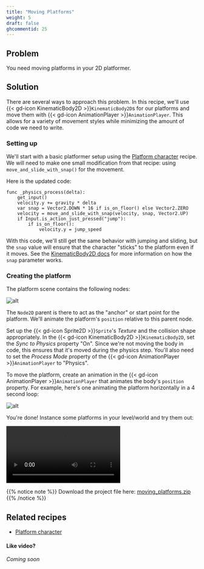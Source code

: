 ```yaml
---
title: "Moving Platforms"
weight: 5
draft: false
ghcommentid: 25
---
```


## Problem

You need moving platforms in your 2D platformer.

## Solution

There are several ways to approach this problem. In this recipe, we'll use {{< gd-icon KinematicBody2D >}}`KinematicBody2D`s for our platforms and move them with {{< gd-icon AnimationPlayer >}}`AnimationPlayer`. This allows for a variety of movement styles while minimizing the amount of code we need to write.

### Setting up

We'll start with a basic platformer setup using the [Platform character](http://kidscancode.org/godot_recipes/ai/platform_character) recipe. We will need to make one small modification from that recipe: using `move_and_slide_with_snap()` for the movement.

Here is the updated code:

```gdscript
func _physics_process(delta):
    get_input()
    velocity.y += gravity * delta
    var snap = Vector2.DOWN * 16 if is_on_floor() else Vector2.ZERO
    velocity = move_and_slide_with_snap(velocity, snap, Vector2.UP)
    if Input.is_action_just_pressed("jump"):
        if is_on_floor():
            velocity.y = jump_speed
```

With this code, we'll still get the same behavior with jumping and sliding, but the `snap` value will ensure that the character "sticks" to the platform even if it moves. See the [KinematicBody2D docs](https://docs.godotengine.org/en/3.1/classes/class_kinematicbody2d.html#class-kinematicbody2d-method-move-and-slide-with-snap) for more information on how the `snap` parameter works.

### Creating the platform

The platform scene contains the following nodes:

![alt](/godot_recipes/3.x/img/moving_plats_01.png)

The `Node2D` parent is there to act as the "anchor" or start point for the platform. We'll animate the platform's `position` relative to this parent node.

Set up the {{< gd-icon Sprite2D >}}`Sprite`'s *Texture* and the collision shape appropriately. In the {{< gd-icon KinematicBody2D >}}`KinematicBody2D`, set the *Sync to Physics* property "On". Since we're not moving the body in code, this ensures that it's moved during the physics step. You'll also need to set the *Process Mode* property of the {{< gd-icon AnimationPlayer >}}`AnimationPlayer` to "Physics".

To move the platform, create an animation in the {{< gd-icon AnimationPlayer >}}`AnimationPlayer` that animates the body's `position` property. For example, here's one animating the platform horizontally in a 4 second loop:

![alt](/godot_recipes/3.x/img/moving_plats_02.gif)

You're done! Instance some platforms in your level/world and try them out:

<video controls src="/3.x/img/moving_plats_03.webm"></video>

{{% notice note %}}
Download the project file here: [moving_platforms.zip](/godot_recipes/3.x/files/moving_platforms.zip)
{{% /notice %}}

## Related recipes

- [Platform character](http://kidscancode.org/godot_recipes/2d/platform_character)

#### Like video?

*Coming soon*
<!-- {{< youtube C-Sn55e5wnk >}} -->